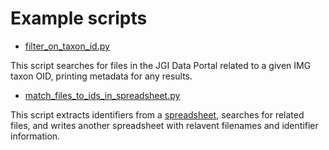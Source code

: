 # Example scripts

* [filter_on_taxon_id.py](filter_on_taxon_id.py)

This script searches for files in the JGI Data Portal related to a given IMG
taxon OID, printing metadata for any results.

* [match_files_to_ids_in_spreadsheet.py](match_files_to_ids_in_spreadsheet.py)

This script extracts identifiers from a [spreadsheet](IMG.csv), searches
for related files, and writes another spreadsheet with relavent filenames and
identifier information.

